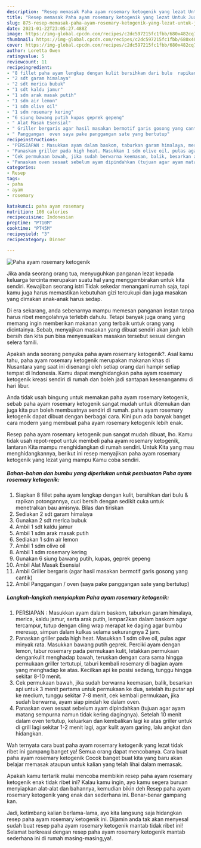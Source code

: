```yaml
---
description: "Resep memasak Paha ayam rosemary ketogenik yang lezat Untuk Jualan"
title: "Resep memasak Paha ayam rosemary ketogenik yang lezat Untuk Jualan"
slug: 875-resep-memasak-paha-ayam-rosemary-ketogenik-yang-lezat-untuk-jualan
date: 2021-01-22T23:05:27.488Z
image: https://img-global.cpcdn.com/recipes/c2dc597215fc1fbb/680x482cq70/paha-ayam-rosemary-ketogenik-foto-resep-utama.jpg
thumbnail: https://img-global.cpcdn.com/recipes/c2dc597215fc1fbb/680x482cq70/paha-ayam-rosemary-ketogenik-foto-resep-utama.jpg
cover: https://img-global.cpcdn.com/recipes/c2dc597215fc1fbb/680x482cq70/paha-ayam-rosemary-ketogenik-foto-resep-utama.jpg
author: Loretta Owen
ratingvalue: 5
reviewcount: 11
recipeingredient:
- "8 fillet paha ayam lengkap dengan kulit bersihkan dari bulu  rapikan potongannya cuci bersih dengan sedikit cuka untuk menetralkan bau amisnya Bilas dan tiriskan"
- "2 sdt garam himalaya"
- "2 sdt merica bubuk"
- "1 sdt kaldu jamur"
- "1 sdm arak masak putih"
- "1 sdm air lemon"
- "1 sdm olive oil"
- "1 sdm rosemary kering"
- "6 siung bawang putih kupas geprek gepeng"
- " Alat Masak Esensial"
- " Griller bergaris agar hasil masakan bermotif garis gosong yang cantik"
- " Panggangan  oven saya pake panggangan sate yang bertutup"
recipeinstructions:
- "PERSIAPAN : Masukkan ayam dalam baskom, taburkan garam himalaya, merica, kaldu jamur, serta arak putih, lempar2kan dalam baskom agar tercampur, tutup dengan cling wrap merapat ke daging agar bumbu meresap, simpan dalam kulkas selama sekurangnya 2 jam."
- "Panaskan griller pada high heat. Masukkan 1 sdm olive oil, pulas agar minyak rata. Masukkan bawang putih geprek. Perciki ayam dengan lemon, tabur rosemary pada permukaan kulit, letakkan permukaan dengankulit menghadap bawah, teruskan dengan cara sama hingga permukaan griller tertutupi, taburi kembali rosemary di bagian ayam yang menghadap ke atas. Kecilkan api ke posisi sedang, tunggu hingga sekitar 8-10 menit."
- "Cek permukaan bawah, jika sudah berwarna keemasan, balik, besarkan api untuk 3 menit pertama untuk permukaan ke dua, setelah itu putar api ke medium, tunggu sekitar 7-8 menit, cek kembali permukaan, jika sudah berwarna, ayam siap pindah ke dalam oven."
- "Panaskan oven sesaat sebelum ayam dipindahkan (tujuan agar ayam matang sempurna namun tidak kering dagingnya). Setelah 10 menit dalam oven tertutup, keluarkan dan kembalikan lagi ke atas griller untuk di grill lagi sekitar 1-2 menit lagi, agar kulit ayam garing, lalu angkat dan hidangkan."
categories:
- Resep
tags:
- paha
- ayam
- rosemary

katakunci: paha ayam rosemary 
nutrition: 108 calories
recipecuisine: Indonesian
preptime: "PT10M"
cooktime: "PT45M"
recipeyield: "3"
recipecategory: Dinner

---
```



![Paha ayam rosemary ketogenik](https://img-global.cpcdn.com/recipes/c2dc597215fc1fbb/680x482cq70/paha-ayam-rosemary-ketogenik-foto-resep-utama.jpg)

Jika anda seorang orang tua, menyuguhkan panganan lezat kepada keluarga tercinta merupakan suatu hal yang menggembirakan untuk kita sendiri. Kewajiban seorang istri Tidak sekedar menangani rumah saja, tapi kamu juga harus memastikan kebutuhan gizi tercukupi dan juga masakan yang dimakan anak-anak harus sedap.

Di era  sekarang, anda sebenarnya mampu memesan panganan instan tanpa harus ribet mengolahnya terlebih dahulu. Tetapi banyak juga orang yang memang ingin memberikan makanan yang terbaik untuk orang yang dicintainya. Sebab, menyajikan masakan yang dibuat sendiri akan jauh lebih bersih dan kita pun bisa menyesuaikan masakan tersebut sesuai dengan selera famili. 



Apakah anda seorang penyuka paha ayam rosemary ketogenik?. Asal kamu tahu, paha ayam rosemary ketogenik merupakan makanan khas di Nusantara yang saat ini disenangi oleh setiap orang dari hampir setiap tempat di Indonesia. Kamu dapat menghidangkan paha ayam rosemary ketogenik kreasi sendiri di rumah dan boleh jadi santapan kesenanganmu di hari libur.

Anda tidak usah bingung untuk memakan paha ayam rosemary ketogenik, sebab paha ayam rosemary ketogenik sangat mudah untuk ditemukan dan juga kita pun boleh membuatnya sendiri di rumah. paha ayam rosemary ketogenik dapat dibuat dengan berbagai cara. Kini pun ada banyak banget cara modern yang membuat paha ayam rosemary ketogenik lebih enak.

Resep paha ayam rosemary ketogenik pun sangat mudah dibuat, lho. Kamu tidak usah repot-repot untuk membeli paha ayam rosemary ketogenik, lantaran Kita mampu menghidangkan di rumah sendiri. Untuk Kita yang mau menghidangkannya, berikut ini resep menyajikan paha ayam rosemary ketogenik yang lezat yang mampu Kamu coba sendiri.

<!--inarticleads1-->

##### Bahan-bahan dan bumbu yang diperlukan untuk pembuatan Paha ayam rosemary ketogenik:

1. Siapkan 8 fillet paha ayam lengkap dengan kulit, bersihkan dari bulu &amp; rapikan potongannya, cuci bersih dengan sedikit cuka untuk menetralkan bau amisnya. Bilas dan tiriskan
1. Sediakan 2 sdt garam himalaya
1. Gunakan 2 sdt merica bubuk
1. Ambil 1 sdt kaldu jamur
1. Ambil 1 sdm arak masak putih
1. Sediakan 1 sdm air lemon
1. Ambil 1 sdm olive oil
1. Ambil 1 sdm rosemary kering
1. Gunakan 6 siung bawang putih, kupas, geprek gepeng
1. Ambil  Alat Masak Esensial
1. Ambil  Griller bergaris (agar hasil masakan bermotif garis gosong yang cantik)
1. Ambil  Panggangan / oven (saya pake panggangan sate yang bertutup)




<!--inarticleads2-->

##### Langkah-langkah menyiapkan Paha ayam rosemary ketogenik:

1. PERSIAPAN : Masukkan ayam dalam baskom, taburkan garam himalaya, merica, kaldu jamur, serta arak putih, lempar2kan dalam baskom agar tercampur, tutup dengan cling wrap merapat ke daging agar bumbu meresap, simpan dalam kulkas selama sekurangnya 2 jam.
1. Panaskan griller pada high heat. Masukkan 1 sdm olive oil, pulas agar minyak rata. Masukkan bawang putih geprek. Perciki ayam dengan lemon, tabur rosemary pada permukaan kulit, letakkan permukaan dengankulit menghadap bawah, teruskan dengan cara sama hingga permukaan griller tertutupi, taburi kembali rosemary di bagian ayam yang menghadap ke atas. Kecilkan api ke posisi sedang, tunggu hingga sekitar 8-10 menit.
1. Cek permukaan bawah, jika sudah berwarna keemasan, balik, besarkan api untuk 3 menit pertama untuk permukaan ke dua, setelah itu putar api ke medium, tunggu sekitar 7-8 menit, cek kembali permukaan, jika sudah berwarna, ayam siap pindah ke dalam oven.
1. Panaskan oven sesaat sebelum ayam dipindahkan (tujuan agar ayam matang sempurna namun tidak kering dagingnya). Setelah 10 menit dalam oven tertutup, keluarkan dan kembalikan lagi ke atas griller untuk di grill lagi sekitar 1-2 menit lagi, agar kulit ayam garing, lalu angkat dan hidangkan.




Wah ternyata cara buat paha ayam rosemary ketogenik yang lezat tidak ribet ini gampang banget ya! Semua orang dapat mencobanya. Cara buat paha ayam rosemary ketogenik Cocok banget buat kita yang baru akan belajar memasak ataupun untuk kalian yang telah lihai dalam memasak.

Apakah kamu tertarik mulai mencoba membikin resep paha ayam rosemary ketogenik enak tidak ribet ini? Kalau kamu ingin, ayo kamu segera buruan menyiapkan alat-alat dan bahannya, kemudian bikin deh Resep paha ayam rosemary ketogenik yang enak dan sederhana ini. Benar-benar gampang kan. 

Jadi, ketimbang kalian berlama-lama, ayo kita langsung saja hidangkan resep paha ayam rosemary ketogenik ini. Dijamin anda tak akan menyesal sudah buat resep paha ayam rosemary ketogenik mantab tidak ribet ini! Selamat berkreasi dengan resep paha ayam rosemary ketogenik mantab sederhana ini di rumah masing-masing,ya!.

